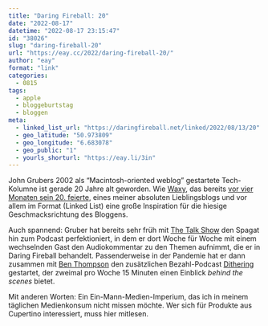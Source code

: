 ```yaml
---
title: "Daring Fireball: 20"
date: "2022-08-17"
datetime: "2022-08-17 23:15:47"
id: "38026"
slug: "daring-fireball-20"
url: "https://eay.cc/2022/daring-fireball-20/"
author: "eay"
format: "link"
categories:
  - 0815
tags:
  - apple
  - bloggeburtstag
  - bloggen
meta:
  - linked_list_url: "https://daringfireball.net/linked/2022/08/13/20"
  - geo_latitude: "50.973809"
  - geo_longitude: "6.683078"
  - geo_public: "1"
  - yourls_shorturl: "https://eay.li/3in"
---
```


John Grubers 2002 als “Macintosh-oriented weblog” gestartete Tech-Kolumne ist gerade 20 Jahre alt geworden. Wie [Waxy](https://waxy.org/), das bereits [vor vier Monaten sein 20. feierte](https://eay.cc/2022/waxy-org-turns-20/), eines meiner absoluten Lieblingsblogs und vor allem im Format (Linked List) eine große Inspiration für die hiesige Geschmacksrichtung des Bloggens.

Auch spannend: Gruber hat bereits sehr früh mit [The Talk Show](https://daringfireball.net/thetalkshow/) den Spagat hin zum Podcast perfektioniert, in dem er dort Woche für Woche mit einem wechselnden Gast den Audio­kommentar zu den Themen aufnimmt, die er in Daring Fireball behandelt. Passenderweise in der Pandemie hat er dann zusammen mit [Ben Thompson](https://stratechery.com/) den zusätzlichen Bezahl-Podcast [Dithering](https://dithering.fm/) gestartet, der zweimal pro Woche 15 Minuten einen Einblick _behind the scenes_ bietet.

Mit anderen Worten: Ein Ein-Mann-Medien-Imperium, das ich in meinem täglichen Medien­konsum nicht missen möchte. Wer sich für Produkte aus Cupertino interessiert, muss hier mitlesen.
